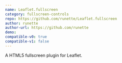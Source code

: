 ```yaml
---
name: Leaflet.fullscreen
category: fullscreen-controls
repo: https://github.com/runette/Leaflet.fullscreen
author: runette
author-url: https://github.com/runette
demo: 
compatible-v0: true
compatible-v1: false
---
```


A HTML5 fullscreen plugin for Leaflet.
